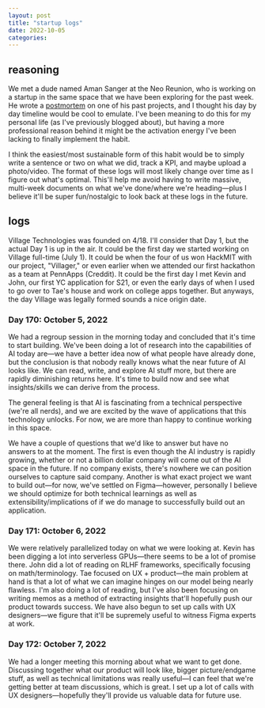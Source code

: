 ```yaml
---
layout: post
title: "startup logs"
date: 2022-10-05
categories:
---
```

## reasoning
We met a dude named Aman Sanger at the Neo Reunion, who is working on a startup in the same space that we have been exploring for the past week. He wrote a [postmortem](https://amansanger.com/posts/enstil.html) on one of his past projects, and I thought his day by day timeline would be cool to emulate. I've been meaning to do this for my personal life (as I've previously blogged about), but having a more professional reason behind it might be the activation energy I've been lacking to finally implement the habit.

I think the easiest/most sustainable form of this habit would be to simply write a sentence or two on what we did, track a KPI, and maybe upload a photo/video. The format of these logs will most likely change over time as I figure out what's optimal. This'll help me avoid having to write massive, multi-week documents on what we've done/where we're heading—plus I believe it'll be super fun/nostalgic to look back at these logs in the future.

## logs

Village Technologies was founded on 4/18. I'll consider that Day 1, but the actual Day 1 is up in the air. It could be the first day we started working on Village full-time (July 1). It could be when the four of us won HackMIT with our project, "Villager," or even earlier when we attended our first hackathon as a team at PennApps (Creddit). It could be the first day I met Kevin and John, our first YC application for S21, or even the early days of when I used to go over to Tae's house and work on college apps together. But anyways, the day Village was legally formed sounds a nice origin date.

### Day 170: October 5, 2022

We had a regroup session in the morning today and concluded that it's time to start building. We've been doing a lot of research into the capabilities of AI today are—we have a better idea now of what people have already done, but the conclusion is that nobody really knows what the near future of AI looks like. We can read, write, and explore AI stuff more, but there are rapidly diminishing returns here. It's time to build now and see what insights/skills we can derive from the process.

The general feeling is that AI is fascinating from a technical perspective (we're all nerds), and we are excited by the wave of applications that this technology unlocks. For now, we are more than happy to continue working in this space.

We have a couple of questions that we'd like to answer but have no answers to at the moment. The first is even though the AI industry is rapidly growing, whether or not a billion dollar company will come out of the AI space in the future. If no company exists, there's nowhere we can position ourselves to capture said company. Another is what exact project we want to build out—for now, we've settled on Figma—however, personally I believe we should optimize for both technical learnings as well as extensibility/implications of if we do manage to successfully build out an application.

### Day 171: October 6, 2022

We were relatively parallelized today on what we were looking at. Kevin has been digging a lot into serverless GPUs—there seems to be a lot of promise there. John did a lot of reading on RLHF frameworks, specifically focusing on math/terminology. Tae focused on UX + product—the main problem at hand is that a lot of what we can imagine hinges on our model being nearly flawless. I'm also doing a lot of reading, but I've also been focusing on writing memos as a method of extracting insights that'll hopefully push our product towards success. We have also begun to set up calls with UX designers—we figure that it'll be supremely useful to witness Figma experts at work.

### Day 172: October 7, 2022

We had a longer meeting this morning about what we want to get done. Discussing together what our product will look like, bigger picture/endgame stuff, as well as technical limitations was really useful—I can feel that we're getting better at team discussions, which is great. I set up a lot of calls with UX designers—hopefully they'll provide us valuable data for future use.
